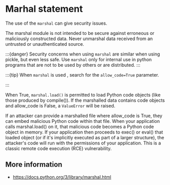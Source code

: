 # Marhal statement

The use of the `marshal` can give security issues.

The marshal module is not intended to be secure against erroneous or maliciously constructed data. 
Never unmarshal data received from an untrusted or unauthenticated source.

:::{danger} 
Security concerns when using `marshal` are similar when using pickle, but even less safe. Use `marshal` only for internal use in python programs that are not to be used by others or are distributed. 
:::

:::{tip} 
When `marshal` is used , search for the `allow_code=True` parameter.

:::


When True, `marshal.load()` is permitted to load Python code objects (like those produced by compile()). If the marshalled data contains code objects and allow_code is False, a `ValueError` will be raised.


If an attacker can provide a marshalled file where allow_code is True, they can embed malicious Python code within that file. When your application calls marshal.load() on it, that malicious code becomes a Python code object in memory. If your application then proceeds to exec() or eval() that loaded object (or if it's implicitly executed as part of a larger structure), the attacker's code will run with the permissions of your application. This is a classic remote code execution (RCE) vulnerability.


## More information

* https://docs.python.org/3/library/marshal.html